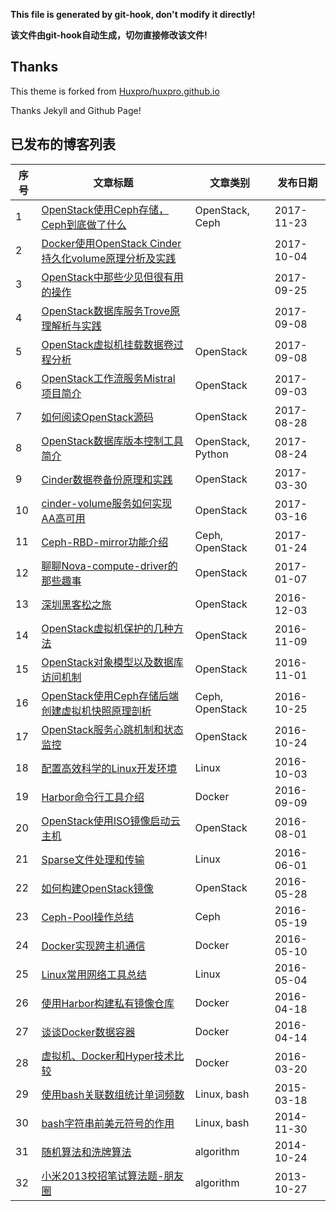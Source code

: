 **This file is generated by git-hook, don't modify it directly!**

**该文件由git-hook自动生成，切勿直接修改该文件!**

## Thanks

This theme is forked from [Huxpro/huxpro.github.io](https://github.com/Huxpro/huxpro.github.io)

Thanks Jekyll and Github Page!

## 已发布的博客列表

|序号|文章标题|文章类别|发布日期|
|----|----|----|----|
|1|[OpenStack使用Ceph存储，Ceph到底做了什么](http://lilinji.me/2017/11/23/OpenStack使用Ceph存储，Ceph到底做了什么)|OpenStack, Ceph|2017-11-23|
|2|[Docker使用OpenStack Cinder持久化volume原理分析及实践](http://lilinji.me/2017/10/04/Docker使用OpenStack-Cinder持久化volume原理分析及实践)||2017-10-04|
|3|[OpenStack中那些少见但很有用的操作](http://lilinji.me/2017/09/25/OpenStack中那些少见但很有用的操作)||2017-09-25|
|4|[OpenStack数据库服务Trove原理解析与实践](http://lilinji.me/2017/09/08/OpenStack数据库服务Trove原理解析与实践)||2017-09-08|
|5|[OpenStack虚拟机挂载数据卷过程分析](http://lilinji.me/2017/09/08/OpenStack虚拟机挂载数据卷过程分析)|OpenStack|2017-09-08|
|6|[OpenStack工作流服务Mistral项目简介](http://lilinji.me/2017/09/03/OpenStack工作流服务Mistral项目简介)|OpenStack|2017-09-03|
|7|[如何阅读OpenStack源码](http://lilinji.me/2017/08/28/如何阅读OpenStack源码)|OpenStack|2017-08-28|
|8|[OpenStack数据库版本控制工具简介](http://lilinji.me/2017/08/24/OpenStack数据库版本控制工具简介)|OpenStack, Python|2017-08-24|
|9|[Cinder数据卷备份原理和实践](http://lilinji.me/2017/03/30/Cinder数据卷备份原理和实践)|OpenStack|2017-03-30|
|10|[cinder-volume服务如何实现AA高可用](http://lilinji.me/2017/03/16/cinder-volume服务如何实现AA高可用)|OpenStack|2017-03-16|
|11|[Ceph-RBD-mirror功能介绍](http://lilinji.me/2017/01/24/Ceph-RBD-mirror功能介绍)|Ceph, OpenStack|2017-01-24|
|12|[聊聊Nova-compute-driver的那些趣事](http://lilinji.me/2017/01/07/聊聊Nova-compute-driver的那些趣事)|OpenStack|2017-01-07|
|13|[深圳黑客松之旅](http://lilinji.me/2016/12/03/深圳黑客松之旅)|OpenStack|2016-12-03|
|14|[OpenStack虚拟机保护的几种方法](http://lilinji.me/2016/11/09/OpenStack虚拟机保护的几种方法)|OpenStack|2016-11-09|
|15|[OpenStack对象模型以及数据库访问机制](http://lilinji.me/2016/11/01/OpenStack对象模型以及数据库访问机制)|OpenStack|2016-11-01|
|16|[OpenStack使用Ceph存储后端创建虚拟机快照原理剖析](http://lilinji.me/2016/10/25/OpenStack使用Ceph存储后端创建虚拟机快照原理剖析)|Ceph, OpenStack|2016-10-25|
|17|[OpenStack服务心跳机制和状态监控](http://lilinji.me/2016/10/24/OpenStack服务心跳机制和状态监控)|OpenStack|2016-10-24|
|18|[配置高效科学的Linux开发环境](http://lilinji.me/2016/10/03/配置高效科学的Linux开发环境)|Linux|2016-10-03|
|19|[Harbor命令行工具介绍](http://lilinji.me/2016/09/09/Harbor命令行工具介绍)|Docker|2016-09-09|
|20|[OpenStack使用ISO镜像启动云主机](http://lilinji.me/2016/08/01/OpenStack使用ISO镜像启动云主机)|OpenStack|2016-08-01|
|21|[Sparse文件处理和传输](http://lilinji.me/2016/06/01/Sparse文件处理和传输)|Linux|2016-06-01|
|22|[如何构建OpenStack镜像](http://lilinji.me/2016/05/28/如何构建OpenStack镜像)|OpenStack|2016-05-28|
|23|[Ceph-Pool操作总结](http://lilinji.me/2016/05/19/Ceph-Pool操作总结)|Ceph|2016-05-19|
|24|[Docker实现跨主机通信](http://lilinji.me/2016/05/10/Docker实现跨主机通信)|Docker|2016-05-10|
|25|[Linux常用网络工具总结](http://lilinji.me/2016/05/04/Linux常用网络工具总结)|Linux|2016-05-04|
|26|[使用Harbor构建私有镜像仓库](http://lilinji.me/2016/04/18/使用Harbor构建私有镜像仓库)|Docker|2016-04-18|
|27|[谈谈Docker数据容器](http://lilinji.me/2016/04/14/谈谈Docker数据容器)|Docker|2016-04-14|
|28|[虚拟机、Docker和Hyper技术比较](http://lilinji.me/2016/03/20/虚拟机、Docker和Hyper技术比较)|Docker|2016-03-20|
|29|[使用bash关联数组统计单词频数](http://lilinji.me/2015/03/18/使用bash关联数组统计单词频数)|Linux, bash|2015-03-18|
|30|[bash字符串前美元符号的作用](http://lilinji.me/2014/11/30/bash字符串前美元符号的作用)|Linux, bash|2014-11-30|
|31|[随机算法和洗牌算法](http://lilinji.me/2014/10/24/随机算法和洗牌算法)|algorithm|2014-10-24|
|32|[小米2013校招笔试算法题-朋友圈](http://lilinji.me/2013/10/27/小米2013校招笔试算法题-朋友圈)|algorithm|2013-10-27|

